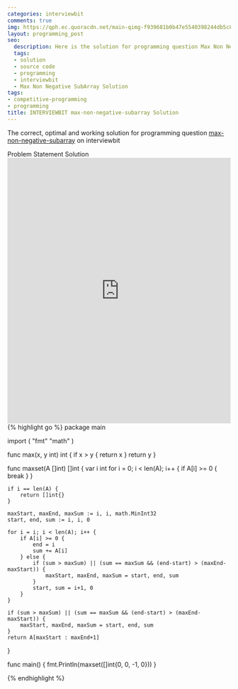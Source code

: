 ```yaml
---
categories: interviewbit
comments: true
img: https://qph.ec.quoracdn.net/main-qimg-f939681b0b47e5540398244db5c8966f?convert_to_webp=true
layout: programming_post
seo:
  description: Here is the solution for programming question Max Non Negative SubArray on interviewbit
  tags:
  - solution
  - source code
  - programming
  - interviewbit
  - Max Non Negative SubArray Solution
tags:
- competitive-programming
- programming
title: INTERVIEWBIT max-non-negative-subarray Solution
---
```

The correct, optimal and working solution for programming question [max-non-negative-subarray](https://www.interviewbit.com/problems/max-non-negative-subarray/) on interviewbit

<div class="ui secondary pointing large menu">
  <a class="grey item" data-tab="problem-statement">
    Problem Statement
  </a>
  <a class="active item grey" data-tab="solution">
    Solution
  </a>
</div>
<div class="ui bottom attached tab" data-tab="problem-statement">
    <iframe src="https://www.interviewbit.com/problems/max-non-negative-subarray/" width="100%" height="600px" style="overflow: scroll; border: none;"></iframe>
</div>
<div class="ui bottom attached active tab" data-tab="solution">
{% highlight go %}
package main

import (
	"fmt"
	"math"
)

func max(x, y int) int {
	if x > y {
		return x
	}
	return y
}

func maxset(A []int) []int {
	var i int
	for i = 0; i < len(A); i++ {
		if A[i] >= 0 {
			break
		}
	}

	if i == len(A) {
		return []int{}
	}

	maxStart, maxEnd, maxSum := i, i, math.MinInt32
	start, end, sum := i, i, 0

	for i = i; i < len(A); i++ {
		if A[i] >= 0 {
			end = i
			sum += A[i]
		} else {
			if (sum > maxSum) || (sum == maxSum && (end-start) > (maxEnd-maxStart)) {
				maxStart, maxEnd, maxSum = start, end, sum
			}
			start, sum = i+1, 0
		}
	}

	if (sum > maxSum) || (sum == maxSum && (end-start) > (maxEnd-maxStart)) {
		maxStart, maxEnd, maxSum = start, end, sum
	}
	return A[maxStart : maxEnd+1]
}

func main() {
	fmt.Println(maxset([]int{0, 0, -1, 0}))
}

{% endhighlight %}
</div>
